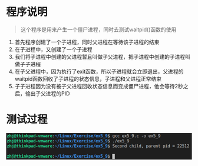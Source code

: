 # 程序说明

> 这个程序是用来产生一个僵尸进程，同时去测试waitpid()函数的使用

1. 首先程序创建了一个子进程，同时父进程在等待该子进程的结束
2. 在子进程中，又创建了一个子进程
3. 我们将子进程中创建的父进程暂且叫做子父进程，把子进程中创建的子进程叫做子子进程
4. 在子父进程中，因为执行了exit函数，所以子进程就会立即退出，父进程的waitpid函数回收了子进程的状态信息，子进程和父进程正常结束
5. 子子进程因为没有被子父进程回收状态信息而变成僵尸进程，他会等待2秒之后，输出子父进程的PID

# 测试过程

![测试过程](../../../Image/Exercise/ex5_9/ex5_9.png)

